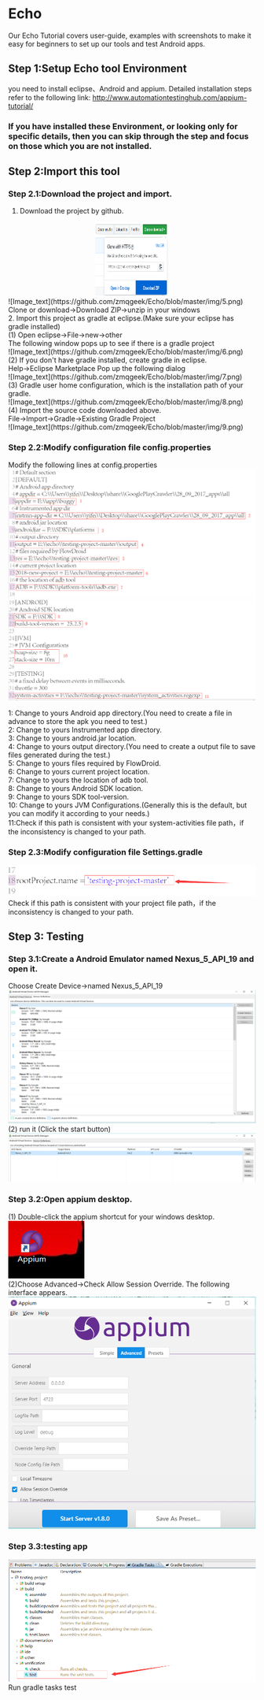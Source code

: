 # Echo

Our Echo Tutorial covers user-guide, examples with screenshots to make it easy for beginners to set up our tools and test Android apps.

## Step 1:Setup Echo tool Environment
you need to install eclipse、Android and appium.
Detailed installation steps refer to the following link: http://www.automationtestinghub.com/appium-tutorial/
### If you have installed these Environment, or looking only for specific details, then you can skip through the step and focus on those which you are not installed.


## Step 2:Import this tool

### Step 2.1:Download the project and import.
1. Download the project by github.<br>
<div align=center><img width="150" height="150" src="https://github.com/zmqgeek/Echo/blob/master/img/5.png"/></div>
![Image_text](https://github.com/zmqgeek/Echo/blob/master/img/5.png)<br>
Clone or download->Download ZIP->unzip in your windows<br>
2. Import this project as gradle at eclipse.(Make sure your eclipse has gradle installed)<br>
(1) Open eclipse->File->new->other<br>
The following window pops up to see if there is a gradle project<br>
![Image_text](https://github.com/zmqgeek/Echo/blob/master/img/6.png)<br>
(2) If you don't have gradle installed, create gradle in eclipse.<br>
Help->Eclipse Marketplace    Pop up the following dialog<br>
![Image_text](https://github.com/zmqgeek/Echo/blob/master/img/7.png)<br>
(3) Gradle user home configuration, which is the installation path of your gradle.<br>
![Image_text](https://github.com/zmqgeek/Echo/blob/master/img/8.png)<br>
(4) Import the source code downloaded above.<br>
File->Import->Gradle->Existing Gradle Project<br>
![Image_text](https://github.com/zmqgeek/Echo/blob/master/img/9.png)<br>

### Step 2.2:Modify configuration file config.properties
Modify the following lines at config.properties
![Image text](https://github.com/zmqgeek/Echo/blob/master/img/%E5%9B%BE%E7%89%871.png)
![Image_text](https://github.com/zmqgeek/Echo/blob/master/img/%E5%9B%BE%E7%89%872.png)

1: Change to yours Android app directory.(You need to create a file in advance to store the apk you need to test.)<br>
2: Change to yours Instrumented app directory.<br>
3: Change to yours android.jar location.<br>
4: Change to yours output directory.(You need to create a output file to save files generated during the test.)<br>
5: Change to yours files required by FlowDroid.<br>
6: Change to yours current project location.<br>
7: Change to yours the location of adb tool.<br>
8: Change to yours Android SDK location.<br>
9: Change to yours SDK tool-version.<br>
10: Change to yours JVM Configurations.(Generally this is the default, but you can modify it according to your needs.)<br>
11:Check if this path is consistent with your system-activities file path，if the inconsistency is changed to your path.<br>

### Step 2.3:Modify configuration file Settings.gradle<br>
![Image_text](https://github.com/zmqgeek/Echo/blob/master/img/%E5%9B%BE%E7%89%873.png)
Check if this path is consistent with your project file path，if the inconsistency is changed to your path.<br>


## Step 3: Testing  

### Step 3.1:Create a Android Emulator named Nexus_5_API_19 and open it.
Choose Create Device->named Nexus_5_API_19<br>
![Image_text](https://github.com/zmqgeek/Echo/blob/master/img/10.png)<br>
(2) run it (Click the start button)
![Image_text](https://github.com/zmqgeek/Echo/blob/master/img/11.png)<br>

### Step 3.2:Open appium desktop. 
(1) Double-click the appium shortcut for your windows desktop.<br>
![Image_text](https://github.com/zmqgeek/Echo/blob/master/img/12.png)<br>
(2)Choose Advanced->Check Allow Session Override. The following interface appears.<br>
![Image_text](https://github.com/zmqgeek/Echo/blob/master/img/13.png)<br>

### Step 3.3:testing app
![Image_text](https://github.com/zmqgeek/Echo/blob/master/img/%E5%9B%BE%E7%89%874.png)
Run gradle tasks test

